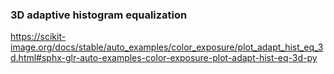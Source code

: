 ### 3D adaptive histogram equalization

https://scikit-image.org/docs/stable/auto_examples/color_exposure/plot_adapt_hist_eq_3d.html#sphx-glr-auto-examples-color-exposure-plot-adapt-hist-eq-3d-py

